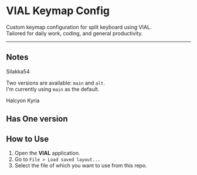 # VIAL Keymap Config

Custom keymap configuration for split keyboard using VIAL.  
Tailored for daily work, coding, and general productivity.

---

## Notes

Silakka54

Two versions are available: `main` and `alt`.  
I'm currently using `main` as the default.

Halcyon Kyria

Has One version
---

## How to Use

1. Open the **VIAL** application.
2. Go to `File > Load saved layout...`
3. Select the file of which you want to use from this repo.
